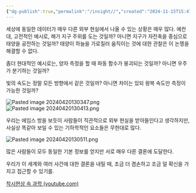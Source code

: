 ```yaml
---
{"dg-publish":true,"permalink":"/insight//","created":"2024-11-15T15:47:26.000+09:00","updated":"2025-02-07T19:52:35.000+09:00"}
---
```


세상에 동일한 데이터가 매우 다른 외부 현실에서 나올 수 있는 상황은 매우 많다.
예컨대, 고전적인 예시로,
해가 지구 주위를 도는 것일까?
아니면 지구가 자전축을 중심으로 태양을 공전하는 것일까?
태양이 하늘을 가로질러 움직이는 것에 대한 관찰은 이 논쟁을 해결할 수 없다.

좀더 현대적인 예시로는,
양자 측정을 할 때 파동 함수가 붕괴되는 것일까?
아니면 우주가 분기하는 것일까?

빛의 속도는 정말 모든 방향에서 같은 것일까?
아니면 차이는 있되 왕복 속도만 측정이 가능한 것일까?

![Pasted image 20240420130347.png](/img/user/z-Attached%20Files/Pasted%20image%2020240420130347.png)
![Pasted image 20240420130413.png](/img/user/z-Attached%20Files/Pasted%20image%2020240420130413.png)

우리는 에임스 방을 보듯이 사람들이 직관적으로 외부 현실을 받아들인다고 생각하지만,
사실상 똑같아 보일 수 있는 기하학적인 요소들은 무한대로 많다.

![Pasted image 20240420130511.png](/img/user/z-Attached%20Files/Pasted%20image%2020240420130511.png)

많은 사람들이 모두 동일한 기본 정보를 얻지만 서로 매우 다른 결론에 도달한다.

우리가 이 세계와 여러 사건에 대한 결론을 내릴 때, 조금 더 겸손하고 조금 덜 확신을 가지고 접근할 수 있기를.

[착시현상 속 과학 (youtube.com)](https://www.youtube.com/watch?v=cl1iq5p0HOY&t=1s)
